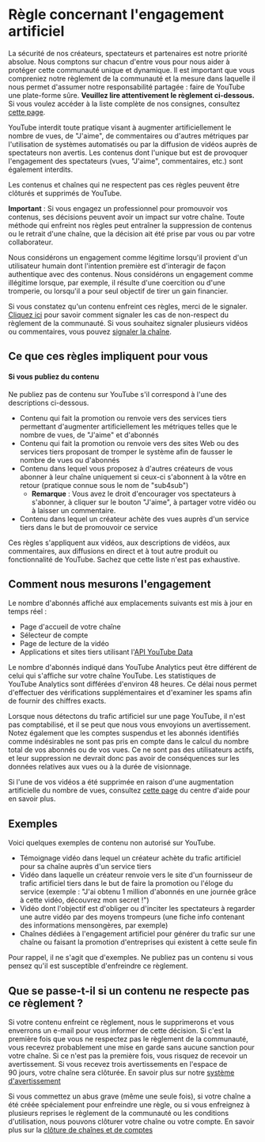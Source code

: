 Règle concernant l'engagement artificiel
========================================

La sécurité de nos créateurs, spectateurs et partenaires est notre priorité absolue. Nous comptons sur chacun d'entre vous pour nous aider à protéger cette communauté unique et dynamique. Il est important que vous compreniez notre règlement de la communauté et la mesure dans laquelle il nous permet d'assumer notre responsabilité partagée : faire de YouTube une plate-forme sûre. **Veuillez lire attentivement le règlement ci-dessous.** Si vous voulez accéder à la liste complète de nos consignes, consultez [cette page](https://support.google.com/youtube/answer/9288567).

YouTube interdit toute pratique visant à augmenter artificiellement le nombre de vues, de "J'aime", de commentaires ou d'autres métriques par l'utilisation de systèmes automatisés ou par la diffusion de vidéos auprès de spectateurs non avertis. Les contenus dont l'unique but est de provoquer l'engagement des spectateurs (vues, "J'aime", commentaires, etc.) sont également interdits.

Les contenus et chaînes qui ne respectent pas ces règles peuvent être clôturés et supprimés de YouTube.

**Important** : Si vous engagez un professionnel pour promouvoir vos contenus, ses décisions peuvent avoir un impact sur votre chaîne. Toute méthode qui enfreint nos règles peut entraîner la suppression de contenus ou le retrait d'une chaîne, que la décision ait été prise par vous ou par votre collaborateur.

Nous considérons un engagement comme légitime lorsqu'il provient d'un utilisateur humain dont l'intention première est d'interagir de façon authentique avec des contenus. Nous considérons un engagement comme illégitime lorsque, par exemple, il résulte d'une coercition ou d'une tromperie, ou lorsqu'il a pour seul objectif de tirer un gain financier.  

Si vous constatez qu'un contenu enfreint ces règles, merci de le signaler. [Cliquez ici](https://support.google.com/youtube/answer/2802027) pour savoir comment signaler les cas de non-respect du règlement de la communauté. Si vous souhaitez signaler plusieurs vidéos ou commentaires, vous pouvez [signaler la chaîne](https://support.google.com/youtube/answer/2802027#report_channel).

Ce que ces règles impliquent pour vous
--------------------------------------

#### Si vous publiez du contenu

Ne publiez pas de contenu sur YouTube s'il correspond à l'une des descriptions ci-dessous.

* Contenu qui fait la promotion ou renvoie vers des services tiers permettant d'augmenter artificiellement les métriques telles que le nombre de vues, de "J'aime" et d'abonnés
* Contenu qui fait la promotion ou renvoie vers des sites Web ou des services tiers proposant de tromper le système afin de fausser le nombre de vues ou d'abonnés
* Contenu dans lequel vous proposez à d'autres créateurs de vous abonner à leur chaîne uniquement si ceux-ci s'abonnent à la vôtre en retour (pratique connue sous le nom de "sub4sub")
    * **Remarque** : Vous avez le droit d'encourager vos spectateurs à s'abonner, à cliquer sur le bouton "J'aime", à partager votre vidéo ou à laisser un commentaire.
* Contenu dans lequel un créateur achète des vues auprès d'un service tiers dans le but de promouvoir ce service

Ces règles s'appliquent aux vidéos, aux descriptions de vidéos, aux commentaires, aux diffusions en direct et à tout autre produit ou fonctionnalité de YouTube. Sachez que cette liste n'est pas exhaustive.

Comment nous mesurons l'engagement
----------------------------------

Le nombre d'abonnés affiché aux emplacements suivants est mis à jour en temps réel :

* Page d'accueil de votre chaîne
* Sélecteur de compte
* Page de lecture de la vidéo
* Applications et sites tiers utilisant l'[API YouTube Data](https://developers.google.com/youtube/v3/)

Le nombre d'abonnés indiqué dans YouTube Analytics peut être différent de celui qui s'affiche sur votre chaîne YouTube. Les statistiques de YouTube Analytics sont différées d'environ 48 heures. Ce délai nous permet d'effectuer des vérifications supplémentaires et d'examiner les spams afin de fournir des chiffres exacts.

Lorsque nous détectons du trafic artificiel sur une page YouTube, il n'est pas comptabilisé, et il se peut que nous vous envoyions un avertissement. Notez également que les comptes suspendus et les abonnés identifiés comme indésirables ne sont pas pris en compte dans le calcul du nombre total de vos abonnés ou de vos vues. Ce ne sont pas des utilisateurs actifs, et leur suppression ne devrait donc pas avoir de conséquences sur les données relatives aux vues ou à la durée de visionnage.

Si l'une de vos vidéos a été supprimée en raison d'une augmentation artificielle du nombre de vues, consultez [cette page](https://support.google.com/youtube/contact/tou_removal_appeal) du centre d'aide pour en savoir plus.

Exemples
--------

Voici quelques exemples de contenu non autorisé sur YouTube.

* Témoignage vidéo dans lequel un créateur achète du trafic artificiel pour sa chaîne auprès d'un service tiers
* Vidéo dans laquelle un créateur renvoie vers le site d'un fournisseur de trafic artificiel tiers dans le but de faire la promotion ou l'éloge du service (exemple : "J'ai obtenu 1 million d'abonnés en une journée grâce à cette vidéo, découvrez mon secret !")
* Vidéo dont l'objectif est d'obliger ou d'inciter les spectateurs à regarder une autre vidéo par des moyens trompeurs (une fiche info contenant des informations mensongères, par exemple)
* Chaînes dédiées à l'engagement artificiel pour générer du trafic sur une chaîne ou faisant la promotion d'entreprises qui existent à cette seule fin

Pour rappel, il ne s'agit que d'exemples. Ne publiez pas un contenu si vous pensez qu'il est susceptible d'enfreindre ce règlement.

Que se passe-t-il si un contenu ne respecte pas ce règlement ?
--------------------------------------------------------------

Si votre contenu enfreint ce règlement, nous le supprimerons et vous enverrons un e-mail pour vous informer de cette décision. Si c'est la première fois que vous ne respectez pas le règlement de la communauté, vous recevrez probablement une mise en garde sans aucune sanction pour votre chaîne. Si ce n'est pas la première fois, vous risquez de recevoir un avertissement. Si vous recevez trois avertissements en l'espace de 90 jours, votre chaîne sera clôturée. En savoir plus sur notre [système d'avertissement](https://support.google.com/youtube/answer/2802032)

Si vous commettez un abus grave (même une seule fois), si votre chaîne a été créée spécialement pour enfreindre une règle, ou si vous enfreignez à plusieurs reprises le règlement de la communauté ou les conditions d'utilisation, nous pouvons clôturer votre chaîne ou votre compte. En savoir plus sur la [clôture de chaînes et de comptes](https://support.google.com/youtube/answer/2802168)